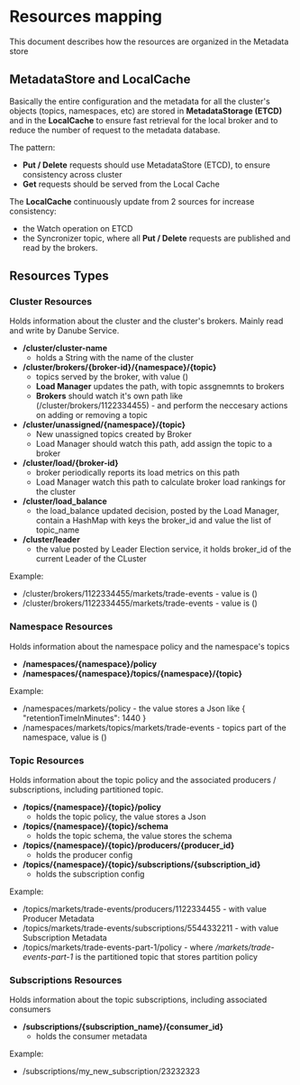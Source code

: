 # Resources mapping

This document describes how the resources are organized in the Metadata store

## MetadataStore and LocalCache

Basically the entire configuration and the metadata for all the cluster's objects (topics, namespaces, etc) are stored in **MetadataStorage (ETCD)** and in the **LocalCache** to ensure fast retrieval for the local broker and to reduce the number of request to the metadata database.

The pattern:

* **Put / Delete** requests should use MetadataStore (ETCD), to ensure consistency across cluster
* **Get** requests should be served from the Local Cache

The **LocalCache** continuously update from 2 sources for increase consistency:

* the Watch operation on ETCD
* the Syncronizer topic, where all **Put / Delete** requests are published and read by the brokers.

## Resources Types

### Cluster Resources

Holds information about the cluster and the cluster's brokers. Mainly read and write by Danube Service.

* **/cluster/cluster-name**
  * holds a String with the name of the cluster
* **/cluster/brokers/{broker-id}/{namespace}/{topic}**
  * topics served by the broker, with value ()
  * **Load Manager** updates the path, with topic assgnemnts to brokers
  * **Brokers** should watch it's own path like (/cluster/brokers/1122334455) - and perform the neccesary actions on adding or removing a topic
* **/cluster/unassigned/{namespace}/{topic}**
  * New unassigned topics created by Broker
  * Load Manager should watch this path, add assign the topic to a broker
* **/cluster/load/{broker-id}**
  * broker periodically reports its load metrics on this path
  * Load Manager watch this path to calculate broker load rankings for the cluster
* **/cluster/load_balance**
  * the load_balance updated decision, posted by the Load Manager, contain a HashMap with keys the broker_id and value the list of topic_name
* **/cluster/leader**
  * the value posted by Leader Election service, it holds broker_id of the current Leader of the CLuster

Example:

* /cluster/brokers/1122334455/markets/trade-events - value is ()
* /cluster/brokers/1122334455/markets/trade-events - value is ()

### Namespace Resources

Holds information about the namespace policy and the namespace's topics

* **/namespaces/{namespace}/policy**
* **/namespaces/{namespace}/topics/{namespace}/{topic}**

Example:

* /namespaces/markets/policy - the value stores a Json like { "retentionTimeInMinutes": 1440 }
* /namespaces/markets/topics/markets/trade-events - topics part of the namespace, value is ()

### Topic Resources

Holds information about the topic policy and the associated producers / subscriptions, including partitioned topic.

* **/topics/{namespace}/{topic}/policy**
  * holds the topic policy, the value stores a Json
* **/topics/{namespace}/{topic}/schema**
  * holds the topic schema, the value stores the schema
* **/topics/{namespace}/{topic}/producers/{producer_id}**
  * holds the producer config
* **/topics/{namespace}/{topic}/subscriptions/{subscription_id}**
  * holds the subscription config

Example:

* /topics/markets/trade-events/producers/1122334455 - with value Producer Metadata
* /topics/markets/trade-events/subscriptions/5544332211 - with value Subscription Metadata
* /topics/markets/trade-events-part-1/policy - where */markets/trade-events-part-1* is the partitioned topic that stores partition policy

### Subscriptions Resources

Holds information about the topic subscriptions, including associated consumers

* **/subscriptions/{subscription_name}/{consumer_id}**
  * holds the consumer metadata

Example:

* /subscriptions/my_new_subscription/23232323
